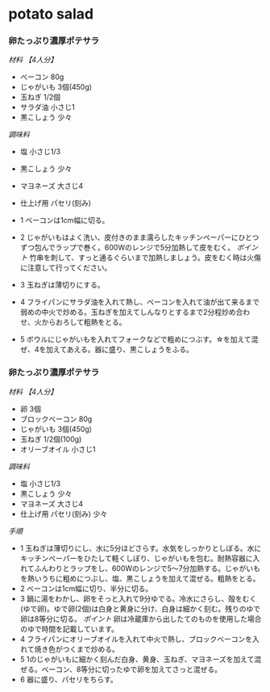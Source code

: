 # potato salad


### 卵たっぷり濃厚ポテサラ

*材料 【4人分】*
- ベーコン 80g
- じゃがいも 3個(450g)
- 玉ねぎ 1/2個
- サラダ油 小さじ1
- 黒こしょう 少々


*調味料*
- 塩 小さじ1/3
- 黒こしょう 少々
- マヨネーズ 大さじ4
- 仕上げ用 パセリ(刻み)

- 1 ベーコンは1cm幅に切る。
- 2 じゃがいもはよく洗い、皮付きのまま濡らしたキッチンペーパーにひとつずつ包んでラップで巻く。600Wのレンジで5分加熱して皮をむく。 *ポイント* 竹串を刺して、すっと通るぐらいまで加熱しましょう。皮をむく時は火傷に注意して行ってください。
- 3 玉ねぎは薄切りにする。
- 4 フライパンにサラダ油を入れて熱し、ベーコンを入れて油が出て来るまで弱めの中火で炒める。玉ねぎを加えてしんなりとするまで2分程炒め合わせ、火からおろして粗熱をとる。
- 5 ボウルにじゃがいもを入れてフォークなどで粗めにつぶす。☆を加えて混ぜ、4を加えてあえる。器に盛り、黒こしょうをふる。
    


### 卵たっぷり濃厚ポテサラ

*材料 【4人分】*
- 卵 3個
- ブロックベーコン 80g
- じゃがいも 3個(450g)
- 玉ねぎ 1/2個(100g)
- オリーブオイル 小さじ1

*調味料*
- 塩 小さじ1/3
- 黒こしょう 少々
- マヨネーズ 大さじ4
- 仕上げ用 パセリ(刻み) 少々


*手順*

- 1 玉ねぎは薄切りにし、水に5分ほどさらす。水気をしっかりとしぼる。水にキッチンペーパーをひたして軽くしぼり、じゃがいもを包む。耐熱容器に入れてふんわりとラップをし、600Wのレンジで5〜7分加熱する。じゃがいもを熱いうちに粗めにつぶし、塩、黒こしょうを加えて混ぜる。粗熱をとる。
- 2 ベーコンは1cm幅に切り、半分に切る。
- 3 鍋に湯をわかし、卵をそっと入れて9分ゆでる。冷水にさらし、殻をむく(ゆで卵)。ゆで卵(2個)は白身と黄身に分け、白身は細かく刻む。残りのゆで卵は8等分に切る。 *ポイント* 卵は冷蔵庫から出したてのものを使用した場合のゆで時間を記載しています。
- 4 フライパンにオリーブオイルを入れて中火で熱し、ブロックベーコンを入れて焼き色がつくまで炒める。
- 5 1のじゃがいもに細かく刻んだ白身、黄身、玉ねぎ、マヨネーズを加えて混ぜる。ベーコン、8等分に切ったゆで卵を加えてさっと混ぜる。
- 6 器に盛り、パセリをちらす。
